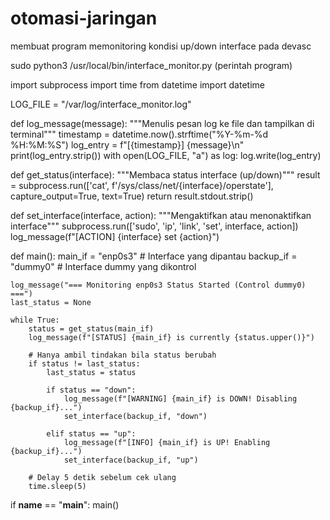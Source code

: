 # otomasi-jaringan
membuat program memonitoring kondisi up/down interface pada devasc

sudo python3 /usr/local/bin/interface_monitor.py (perintah program)

import subprocess
import time
from datetime import datetime

LOG_FILE = "/var/log/interface_monitor.log"

def log_message(message):
    """Menulis pesan log ke file dan tampilkan di terminal"""
    timestamp = datetime.now().strftime("%Y-%m-%d %H:%M:%S")
    log_entry = f"[{timestamp}] {message}\n"
    print(log_entry.strip())
    with open(LOG_FILE, "a") as log:
        log.write(log_entry)

def get_status(interface):
    """Membaca status interface (up/down)"""
    result = subprocess.run(['cat', f'/sys/class/net/{interface}/operstate'],
                            capture_output=True, text=True)
    return result.stdout.strip()

def set_interface(interface, action):
    """Mengaktifkan atau menonaktifkan interface"""
    subprocess.run(['sudo', 'ip', 'link', 'set', interface, action])
    log_message(f"[ACTION] {interface} set {action}")

def main():
    main_if = "enp0s3"   # Interface yang dipantau
    backup_if = "dummy0" # Interface dummy yang dikontrol

    log_message("=== Monitoring enp0s3 Status Started (Control dummy0) ===")
    last_status = None

    while True:
        status = get_status(main_if)
        log_message(f"[STATUS] {main_if} is currently {status.upper()}")

        # Hanya ambil tindakan bila status berubah
        if status != last_status:
            last_status = status

            if status == "down":
                log_message(f"[WARNING] {main_if} is DOWN! Disabling {backup_if}...")
                set_interface(backup_if, "down")

            elif status == "up":
                log_message(f"[INFO] {main_if} is UP! Enabling {backup_if}...")
                set_interface(backup_if, "up")

        # Delay 5 detik sebelum cek ulang
        time.sleep(5)

if __name__ == "__main__":
    main()
